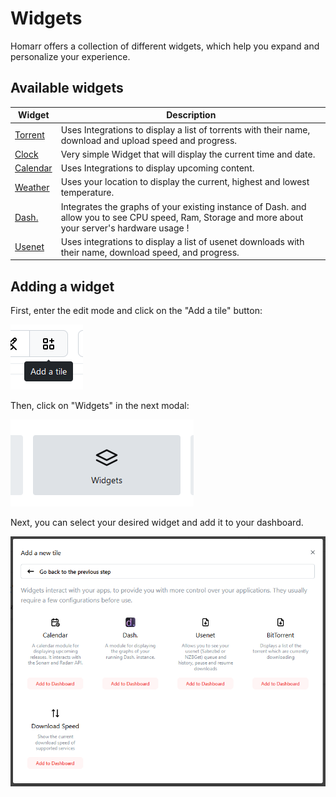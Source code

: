# Widgets

Homarr offers a collection of different widgets, which help you expand and personalize your experience.

## Available widgets

| Widget          | Description |
| --------------- | ----------- |
| [Torrent](torrent-widget.md)  | Uses Integrations to display a list of torrents with their name, download and upload speed and progress.  |
| [Clock](clock-widget.md)     | Very simple Widget that will display the current time and date. |
| [Calendar](calendar-widget.md) | Uses Integrations to display upcoming content. |
| [Weather](weather-widget.md)  | Uses your location to display the current, highest and lowest temperature. |
| [Dash.](dashdot-widget.md)      | Integrates the graphs of your existing instance of Dash. and allow you to see CPU speed, Ram, Storage and more about your server's hardware usage ! |
| [Usenet](usenet-widget.md)       | Uses integrations to display a list of usenet downloads with their name, download speed, and progress.

## Adding a widget

First, enter the edit mode and click on the "Add a tile" button:

![](images/add-widget.png)

Then, click on "Widgets" in the next modal:

![](images/choose-widgets-in-modal.png)

Next, you can select your desired widget and add it to your dashboard.

![](images/choose-widget-in-modal.png)